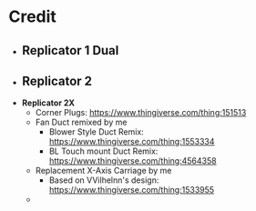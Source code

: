 # Credit

- **Replicator 1 Dual**
    - 
- **Replicator 2**
    - 
- **Replicator 2X**
    - Corner Plugs: https://www.thingiverse.com/thing:151513
    - Fan Duct remixed by me
        - Blower Style Duct Remix: https://www.thingiverse.com/thing:1553334
        - BL Touch mount Duct Remix: https://www.thingiverse.com/thing:4564358
    - Replacement X-Axis Carriage by me
        - Based on VVilhelnn's design: https://www.thingiverse.com/thing:1533955
    - 
